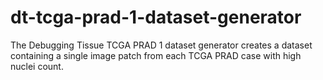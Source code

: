 # dt-tcga-prad-1-dataset-generator
The Debugging Tissue TCGA PRAD 1 dataset generator creates a dataset containing a single image patch from each TCGA PRAD case with high nuclei count. 
